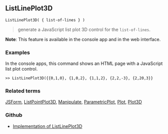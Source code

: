 ## ListLinePlot3D

```
ListLinePlot3D( { list-of-lines } )  
```

> generate a JavaScript list plot 3D control for the `list-of-lines`.
	 
**Note**: This feature is available in the console app and in the web interface.

### Examples

In the console apps, this command shows an HTML page with a JavaScript list plot control.
 
```
>> ListLinePlot3D({{0,1,0}, {1,0,2}, {1,1,2}, {2,2,-3}, {2,20,3}}
```

### Related terms 
[JSForm](JSForm.md), [ListPointPlot3D](ListPointPlot3D.md), [Manipulate](Manipulate.md), [ParametricPlot](ParametricPlot.md), [Plot](Plot.md), [Plot3D](Plot3D.md)

### Github

* [Implementation of ListLinePlot3D](https://github.com/axkr/symja_android_library/blob/master/symja_android_library/matheclipse-core/src/main/java/org/matheclipse/core/reflection/system/ListLinePlot3D.java#L17) 
